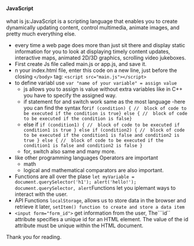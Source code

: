 #### JavaScript
what is js:JavaScript is a scripting language that enables you to create dynamically updating content, control multimedia, animate images, and pretty much everything else.
- every time a web page does more than just sit there and display static information for you to look at displaying timely content updates, interactive maps, animated 2D/3D graphics, scrolling video jukeboxes.
- First create Js file called main.js or app.js, and save it.
- n your index.html file, enter this code on a new line, just before the closing ```</body>``` tag: ```<script src="main.js"></script>```
- to define variabl use ```var "name of your variable" = assign value```
  - js allows you to assign is value without extra variables like in C++ you have to specify the assigned way.
  - if statement for and switch work same as the most language
    -here you can find the syntax for``` if (condition) {
    //  block of code to be executed if the condition is true}
   else {
    //  block of code to be executed if the condition is false} ```
  - else if ```if (condition1) {
    //  block of code to be executed if condition1 is true
  } else if (condition2) {
    //  block of code to be executed if the condition1 is false and condition2 is true
  } else {
    //  block of code to be executed if the condition1 is false and condition2 is false }```
  - for, switch also same and many more.
- like other programming languages Operators are important
  -  math 
  - logical and mathematical comparators are also important.
- Functions are all over the plase ```let myVariable = document.querySelector('h1'); alert('hello!');``` ```document.querySelector, alert```Functions let you iplemant ways to interact with the user.
- API Functions ```localStorage```, allows us to store data in the browser and retrieve it later, ```setItem() function to create and store a data item```
- ```<input form="form_id">``` get information from the user, The```id`` attribute specifies a unique id for an HTML element. The value of the id attribute must be unique within the HTML document.

Thank you for reading.



